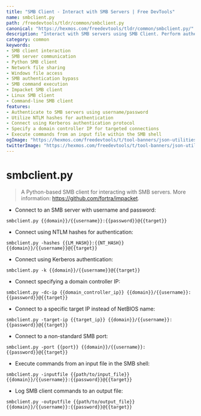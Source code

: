 ```yaml
---
title: "SMB Client - Interact with SMB Servers | Free DevTools"
name: smbclient.py
path: /freedevtools/tldr/common/smbclient.py
canonical: "https://hexmos.com/freedevtools/tldr/common/smbclient.py/"
description: "Interact with SMB servers using SMB Client. Perform authentication, file transfer, and command execution. Free online tool, no registration required."
category: common
keywords:
- SMB client interaction
- SMB server communication
- Python SMB client
- Network file sharing
- Windows file access
- SMB authentication bypass
- SMB command execution
- Impacket SMB client
- Linux SMB client
- Command-line SMB client
features:
- Authenticate to SMB servers using username/password
- Utilize NTLM hashes for authentication
- Connect using Kerberos authentication protocol
- Specify a domain controller IP for targeted connections
- Execute commands from an input file within the SMB shell
ogImage: "https://hexmos.com/freedevtools/t/tool-banners/json-utilities-banner.png"
twitterImage: "https://hexmos.com/freedevtools/t/tool-banners/json-utilities-banner.png"
---
```


# smbclient.py

> A Python-based SMB client for interacting with SMB servers.
> More information: <https://github.com/fortra/impacket>.

- Connect to an SMB server with username and password:

`smbclient.py {{domain}}/{{username}}:{{password}}@{{target}}`

- Connect using NTLM hashes for authentication:

`smbclient.py -hashes {{LM_HASH}}:{{NT_HASH}} {{domain}}/{{username}}@{{target}}`

- Connect using Kerberos authentication:

`smbclient.py -k {{domain}}/{{username}}@{{target}}`

- Connect specifying a domain controller IP:

`smbclient.py -dc-ip {{domain_controller_ip}} {{domain}}/{{username}}:{{password}}@{{target}}`

- Connect to a specific target IP instead of NetBIOS name:

`smbclient.py -target-ip {{target_ip}} {{domain}}/{{username}}:{{password}}@{{target}}`

- Connect to a non-standard SMB port:

`smbclient.py -port {{port}} {{domain}}/{{username}}:{{password}}@{{target}}`

- Execute commands from an input file in the SMB shell:

`smbclient.py -inputfile {{path/to/input_file}} {{domain}}/{{username}}:{{password}}@{{target}}`

- Log SMB client commands to an output file:

`smbclient.py -outputfile {{path/to/output_file}} {{domain}}/{{username}}:{{password}}@{{target}}`
